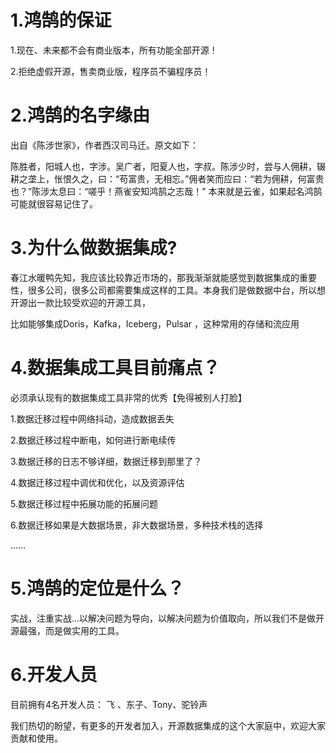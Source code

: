 

# 1.鸿鹄的保证

1.现在、未来都不会有商业版本，所有功能全部开源！

2.拒绝虚假开源，售卖商业版，程序员不骗程序员！

# 2.鸿鹄的名字缘由

出自《陈涉世家》，作者西汉司马迁。原文如下：

陈胜者，阳城人也，字涉。吴广者，阳夏人也，字叔。陈涉少时，尝与人佣耕，辍耕之垄上，怅恨久之，曰：“苟富贵，无相忘。”佣者笑而应曰：“若为佣耕，何富贵也？”陈涉太息曰：“嗟乎！燕雀安知鸿鹄之志哉！”
本来就是云雀，如果起名鸿鹄可能就很容易记住了。

# 3.为什么做数据集成?

春江水暖鸭先知，我应该比较靠近市场的，那我渐渐就能感觉到数据集成的重要性，很多公司，很多公司都需要集成这样的工具。本身我们是做数据中台，所以想开源出一款比较受欢迎的开源工具，



比如能够集成Doris，Kafka，Iceberg，Pulsar ，这种常用的存储和流应用



# 4.数据集成工具目前痛点？

必须承认现有的数据集成工具非常的优秀【免得被别人打脸】

1.数据迁移过程中网络抖动，造成数据丢失

2.数据迁移过程中断电，如何进行断电续传

3.数据迁移的日志不够详细，数据迁移到那里了？

4.数据迁移过程中调优和优化，以及资源评估

5.数据迁移过程中拓展功能的拓展问题

6.数据迁移如果是大数据场景，非大数据场景，多种技术栈的选择

......

# 5.鸿鹄的定位是什么？

实战，注重实战...以解决问题为导向，以解决问题为价值取向，所以我们不是做开源最强，而是做实用的工具。



# 6.开发人员

目前拥有4名开发人员：  飞  、东子、Tony、驼铃声 



我们热切的盼望，有更多的开发者加入，开源数据集成的这个大家庭中，欢迎大家贡献和使用。


